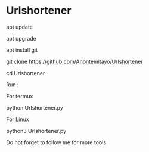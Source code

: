# Urlshortener

apt update

apt upgrade 

apt install git

git clone https://github.com/Anontemitayo/Urlshortener

cd Urlshortener

Run :

For termux 

python Urlshortener.py

For Linux 

python3 Urlshortener.py

Do not forget to follow me for more tools 
